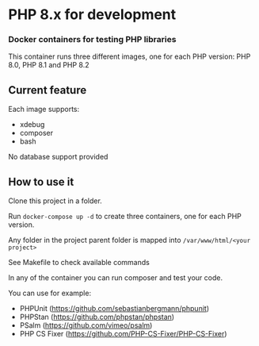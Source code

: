 # PHP 8.x for development
### Docker containers for testing PHP libraries

This container runs three different images, one for each PHP version: PHP 8.0, PHP 8.1 and PHP 8.2

## Current feature

Each image supports:
- xdebug
- composer
- bash

No database support provided

## How to use it
Clone this project in a folder.

Run ``` docker-compose up -d ``` to create three containers, one for each PHP version.

Any folder in the project parent folder is mapped into ``` /var/www/html/<your project> ```

See Makefile to check available commands

In any of the container you can run composer and test your code.

You can use for example:
- PHPUnit (https://github.com/sebastianbergmann/phpunit)
- PHPStan (https://github.com/phpstan/phpstan)
- PSalm (https://github.com/vimeo/psalm)
- PHP CS Fixer (https://github.com/PHP-CS-Fixer/PHP-CS-Fixer)